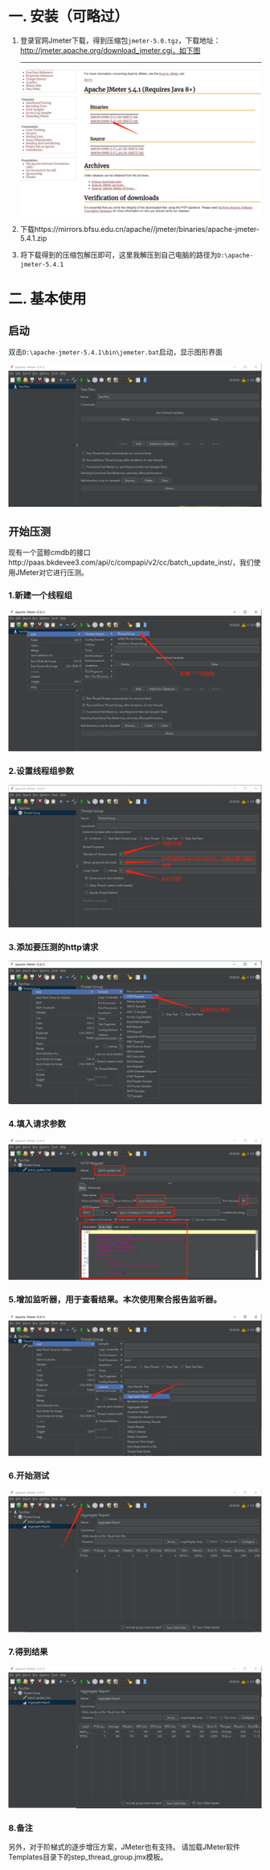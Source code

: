 # 一. 安装（可略过）
1. 登录官网Jmeter下载，得到压缩包`jmeter-5.0.tgz`，下载地址：http://jmeter.apache.org/download_jmeter.cgi，如下图

   -----------------------

   ![download_address](.\img\download_address.png)

2. 下载https://mirrors.bfsu.edu.cn/apache//jmeter/binaries/apache-jmeter-5.4.1.zip

3. 将下载得到的压缩包解压即可，这里我解压到自己电脑的路径为`D:\apache-jmeter-5.4.1`

# 二. 基本使用
## 启动
双击`D:\apache-jmeter-5.4.1\bin\jemeter.bat`启动，显示图形界面

![menu](.\img\menu.png)

## 开始压测
现有一个蓝鲸cmdb的接口http://paas.bkdevee3.com/api/c/compapi/v2/cc/batch_update_inst/，我们使用JMeter对它进行压测。

### 1.新建一个线程组

![new_thread_group](.\img\new_thread_group.png)

### 2.设置线程组参数

![thread_group_param](.\img\thread_group_param.png)

### 3.添加要压测的http请求

![add_http_request](.\img\add_http_request.png)

### 4.填入请求参数

![enter_request_param](.\img\enter_request_param.png)

### 5.增加监听器，用于查看结果。本次使用聚合报告监听器。

![aggregate_report](.\img\aggregate_report.png)

### 6.开始测试

![start_test](.\img\start_test.png)

### 7.得到结果

![test_result](.\img\test_result.png)

### 8.备注

另外，对于阶梯式的逐步增压方案，JMeter也有支持。
请加载JMeter软件Templates目录下的step_thread_group.jmx模板。

